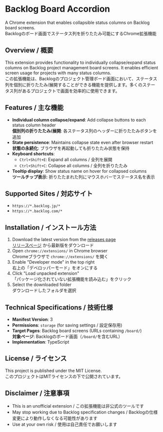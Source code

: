 # Backlog Board Accordion

A Chrome extension that enables collapsible status columns on Backlog board screens.  
Backlogのボード画面でステータス列を折りたたみ可能にするChrome拡張機能

## Overview / 概要

This extension provides functionality to individually collapse/expand status columns on Backlog project management board screens. It enables efficient screen usage for projects with many status columns.  
この拡張機能は、Backlogのプロジェクト管理ボード画面において、ステータス列を個別に折りたたみ/展開することができる機能を提供します。多くのステータス列があるプロジェクトで画面を効率的に使用できます。

## Features / 主な機能

- **Individual column collapse/expand**: Add collapse buttons to each status column header  
  **個別列の折りたたみ/展開**: 各ステータス列のヘッダーに折りたたみボタンを追加
- **State persistence**: Maintains collapse state even after browser restart  
  **状態の永続化**: ブラウザを再起動しても折りたたみ状態を保持
- **Keyboard shortcuts**:
  - `Ctrl+Shift+E`: Expand all columns / 全列を展開
  - `Ctrl+Shift+C`: Collapse all columns / 全列を折りたたみ
- **Tooltip display**: Show status name on hover for collapsed columns  
  **ツールチップ表示**: 折りたたまれた列にマウスホバーでステータス名を表示

## Supported Sites / 対応サイト

- `https://*.backlog.jp/*`
- `https://*.backlog.com/*`

## Installation / インストール方法

1. Download the latest version from the [releases page](../../releases)  
   [リリースページ](../../releases) から最新版をダウンロード
2. Open `chrome://extensions/` in Chrome browser  
   Chromeブラウザで `chrome://extensions/` を開く
3. Enable "Developer mode" in the top right  
   右上の「デベロッパーモード」をオンにする
4. Click "Load unpacked extension"  
   「パッケージ化されていない拡張機能を読み込む」をクリック
5. Select the downloaded folder  
   ダウンロードしたフォルダを選択

## Technical Specifications / 技術仕様

- **Manifest Version**: 3
- **Permissions**: `storage` (for saving settings / 設定保存用)
- **Target Pages**: Backlog board screens (URLs containing `/board/`)  
  **対象ページ**: Backlogのボード画面（`/board/`を含むURL）
- **Implementation**: TypeScript

## License / ライセンス

This project is published under the MIT License.  
このプロジェクトはMITライセンスの下で公開されています。

## Disclaimer / 注意事項

- This is an unofficial extension / この拡張機能は非公式のツールです
- May stop working due to Backlog specification changes / Backlogの仕様変更により動作しなくなる可能性があります
- Use at your own risk / 使用は自己責任でお願いします